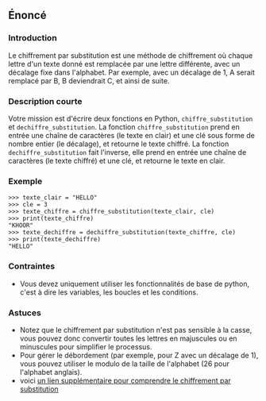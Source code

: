 ## Énoncé

### Introduction

Le chiffrement par substitution est une méthode de chiffrement où chaque lettre d'un texte donné est remplacée par une lettre différente, avec un décalage fixe dans l'alphabet. Par exemple, avec un décalage de 1, A serait remplacé par B, B deviendrait C, et ainsi de suite.

### Description courte

Votre mission est d'écrire deux fonctions en Python, ```chiffre_substitution``` et ```dechiffre_substitution```. La fonction ```chiffre_substitution``` prend en entrée une chaîne de caractères (le texte en clair) et une clé sous forme de nombre entier (le décalage), et retourne le texte chiffré. La fonction ```dechiffre_substitution``` fait l'inverse, elle prend en entrée une chaîne de caractères (le texte chiffré) et une clé, et retourne le texte en clair.

### Exemple

```
>>> texte_clair = "HELLO"
>>> cle = 3
>>> texte_chiffre = chiffre_substitution(texte_clair, cle)
>>> print(texte_chiffre)
"KHOOR"
>>> texte_dechiffre = dechiffre_substitution(texte_chiffre, cle)
>>> print(texte_dechiffre)
"HELLO"
```

### Contraintes

- Vous devez uniquement utiliser les fonctionnalités de base de python, c'est à dire les variables, les boucles et les conditions.

### Astuces

- Notez que le chiffrement par substitution n'est pas sensible à la casse, vous pouvez donc convertir toutes les lettres en majuscules ou en minuscules pour simplifier le processus.
- Pour gérer le débordement (par exemple, pour Z avec un décalage de 1), vous pouvez utiliser le modulo de la taille de l'alphabet (26 pour l'alphabet anglais).
- voici [un lien supplémentaire pour comprendre le chiffrement par substitution](https://fr.wikipedia.org/wiki/Chiffrement_par_substitution)
